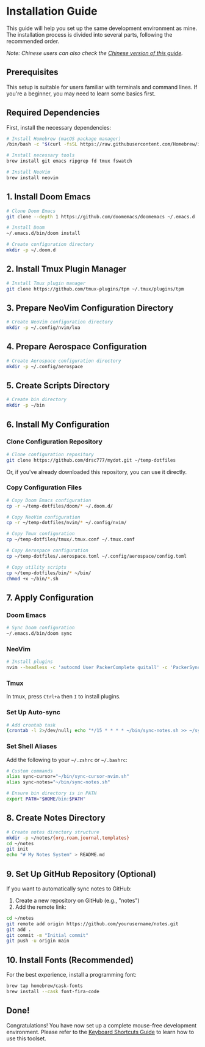 # Installation Guide

This guide will help you set up the same development environment as mine. The installation process is divided into several parts, following the recommended order.

*Note: Chinese users can also check the [Chinese version of this guide](setup-guide.zh.md).*

## Prerequisites

This setup is suitable for users familiar with terminals and command lines. If you're a beginner, you may need to learn some basics first.

## Required Dependencies

First, install the necessary dependencies:

```bash
# Install Homebrew (macOS package manager)
/bin/bash -c "$(curl -fsSL https://raw.githubusercontent.com/Homebrew/install/HEAD/install.sh)"

# Install necessary tools
brew install git emacs ripgrep fd tmux fswatch

# Install NeoVim
brew install neovim
```

## 1. Install Doom Emacs

```bash
# Clone Doom Emacs
git clone --depth 1 https://github.com/doomemacs/doomemacs ~/.emacs.d

# Install Doom
~/.emacs.d/bin/doom install

# Create configuration directory
mkdir -p ~/.doom.d
```

## 2. Install Tmux Plugin Manager

```bash
# Install Tmux plugin manager
git clone https://github.com/tmux-plugins/tpm ~/.tmux/plugins/tpm
```

## 3. Prepare NeoVim Configuration Directory

```bash
# Create NeoVim configuration directory
mkdir -p ~/.config/nvim/lua
```

## 4. Prepare Aerospace Configuration

```bash
# Create Aerospace configuration directory
mkdir -p ~/.config/aerospace
```

## 5. Create Scripts Directory

```bash
# Create bin directory
mkdir -p ~/bin
```

## 6. Install My Configuration

### Clone Configuration Repository

```bash
# Clone configuration repository
git clone https://github.com/drsc777/mydot.git ~/temp-dotfiles
```

Or, if you've already downloaded this repository, you can use it directly.

### Copy Configuration Files

```bash
# Copy Doom Emacs configuration
cp -r ~/temp-dotfiles/doom/* ~/.doom.d/

# Copy NeoVim configuration
cp -r ~/temp-dotfiles/nvim/* ~/.config/nvim/

# Copy Tmux configuration
cp ~/temp-dotfiles/tmux/.tmux.conf ~/.tmux.conf

# Copy Aerospace configuration
cp ~/temp-dotfiles/.aerospace.toml ~/.config/aerospace/config.toml

# Copy utility scripts
cp ~/temp-dotfiles/bin/* ~/bin/
chmod +x ~/bin/*.sh
```

## 7. Apply Configuration

### Doom Emacs

```bash
# Sync Doom configuration
~/.emacs.d/bin/doom sync
```

### NeoVim

```bash
# Install plugins
nvim --headless -c 'autocmd User PackerComplete quitall' -c 'PackerSync'
```

### Tmux

In tmux, press `Ctrl+a` then `I` to install plugins.

### Set Up Auto-sync

```bash
# Add crontab task
(crontab -l 2>/dev/null; echo "*/15 * * * * ~/bin/sync-notes.sh >> ~/sync-notes.log 2>&1") | crontab -
```

### Set Shell Aliases

Add the following to your `~/.zshrc` or `~/.bashrc`:

```bash
# Custom commands
alias sync-cursor="~/bin/sync-cursor-nvim.sh"
alias sync-notes="~/bin/sync-notes.sh"

# Ensure bin directory is in PATH
export PATH="$HOME/bin:$PATH"
```

## 8. Create Notes Directory

```bash
# Create notes directory structure
mkdir -p ~/notes/{org,roam,journal,templates}
cd ~/notes
git init
echo "# My Notes System" > README.md
```

## 9. Set Up GitHub Repository (Optional)

If you want to automatically sync notes to GitHub:

1. Create a new repository on GitHub (e.g., "notes")
2. Add the remote link:

```bash
cd ~/notes
git remote add origin https://github.com/yourusername/notes.git
git add .
git commit -m "Initial commit"
git push -u origin main
```

## 10. Install Fonts (Recommended)

For the best experience, install a programming font:

```bash
brew tap homebrew/cask-fonts
brew install --cask font-fira-code
```

## Done!

Congratulations! You have now set up a complete mouse-free development environment. Please refer to the [Keyboard Shortcuts Guide](keyboard-shortcuts.md) to learn how to use this toolset. 